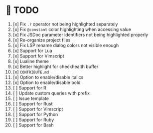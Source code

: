 # 📝 TODO

1. [x] Fix `.?` operator not being highlighted separately
2. [x] Fix `@constant` color highlighting when accessing value
3. [x] Fix JSDoc parameter identifiers not being highlighted properly
4. [x] Re-organize project files
5. [x] Fix LSP rename dialog colors not visible enough
6. [x] Support for Lua
7. [x] Support for Vimscript
8. [x] Lualine theme
9. [x] Better highlight for checkhealth buffer
10. [x] `CONTRIBUTE.md`
11. [x] Option to enable/disable italics
12. [x] Option to enable/disable bold
13. [ ] Support for R
14. [ ] Update custom queries with prefix
15. [ ] Issue template
16. [ ] Support for Rust
17. [ ] Support for Vimscript
18. [ ] Support for Python
19. [ ] Support for Ruby
20. [ ] Support for Bash
